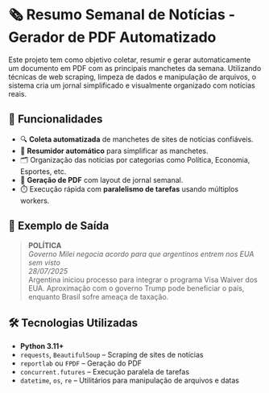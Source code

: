 # 🗞️ Resumo Semanal de Notícias - Gerador de PDF Automatizado

Este projeto tem como objetivo coletar, resumir e gerar automaticamente um documento em PDF com as principais manchetes da semana. Utilizando técnicas de web scraping, limpeza de dados e manipulação de arquivos, o sistema cria um jornal simplificado e visualmente organizado com notícias reais.

## 📌 Funcionalidades

- 🔍 **Coleta automatizada** de manchetes de sites de notícias confiáveis.
- 🧠 **Resumidor automático** para simplificar as manchetes.
- 🗂️ Organização das notícias por categorias como Política, Economia, Esportes, etc.
- 🧾 **Geração de PDF** com layout de jornal semanal.
- ⏱️ Execução rápida com **paralelismo de tarefas** usando múltiplos workers.

## 📸 Exemplo de Saída

> **POLÍTICA**  
> *Governo Milei negocia acordo para que argentinos entrem nos EUA sem visto*  
> *28/07/2025*  
> Argentina iniciou processo para integrar o programa Visa Waiver dos EUA. Aproximação com o governo Trump pode beneficiar o país, enquanto Brasil sofre ameaça de taxação.

## 🛠️ Tecnologias Utilizadas

- **Python 3.11+**
- `requests`, `BeautifulSoup` – Scraping de sites de notícias
- `reportlab` ou `FPDF` – Geração do PDF
- `concurrent.futures` – Execução paralela de tarefas
- `datetime`, `os`, `re` – Utilitários para manipulação de arquivos e datas